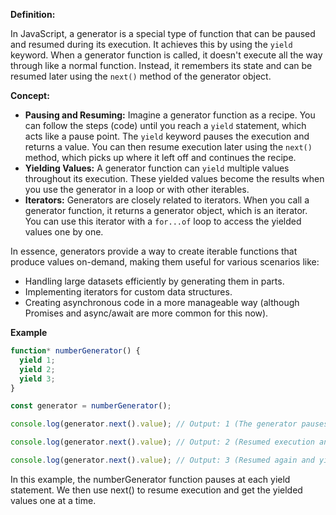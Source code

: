 **Definition:**

In JavaScript, a generator is a special type of function that can be paused and resumed during its execution. It achieves this by using the `yield` keyword. When a generator function is called, it doesn't execute all the way through like a normal function. Instead, it remembers its state and can be resumed later using the `next()` method of the generator object.

**Concept:**

- **Pausing and Resuming:** Imagine a generator function as a recipe. You can follow the steps (code) until you reach a `yield` statement, which acts like a pause point. The `yield` keyword pauses the execution and returns a value. You can then resume execution later using the `next()` method, which picks up where it left off and continues the recipe.
- **Yielding Values:** A generator function can `yield` multiple values throughout its execution. These yielded values become the results when you use the generator in a loop or with other iterables.
- **Iterators:** Generators are closely related to iterators. When you call a generator function, it returns a generator object, which is an iterator. You can use this iterator with a `for...of` loop to access the yielded values one by one.

In essence, generators provide a way to create iterable functions that produce values on-demand, making them useful for various scenarios like:

- Handling large datasets efficiently by generating them in parts.
- Implementing iterators for custom data structures.
- Creating asynchronous code in a more manageable way (although Promises and async/await are more common for this now).

**Example**

```javascript
function* numberGenerator() {
  yield 1;
  yield 2;
  yield 3;
}

const generator = numberGenerator();

console.log(generator.next().value); // Output: 1 (The generator pauses at the first yield)

console.log(generator.next().value); // Output: 2 (Resumed execution and yields the next value)

console.log(generator.next().value); // Output: 3 (Resumed again and yields the last value)
```

In this example, the numberGenerator function pauses at each yield statement. We then use next() to resume execution and get the yielded values one at a time.
